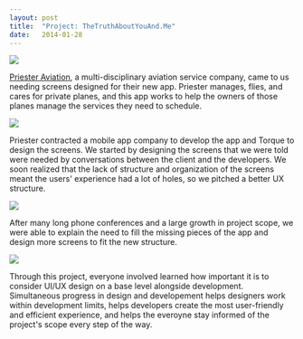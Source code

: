 ```yaml
---
layout: post
title:  "Project: TheTruthAboutYouAnd.Me"
date:   2014-01-28
---
```


<img src="{{ site.baseurl }}/assets/img/pa-1b-phone.png">

[Priester Aviation](http://priesterav.com), a multi-disciplinary aviation service company, came to us needing screens designed for their new app. Priester manages, flies, and cares for private planes, and this app works to help the owners of those planes manage the services they need to schedule. 

<img src="{{ site.baseurl }}/assets/img/pa-2.jpg">

Priester contracted a mobile app company to develop the app and Torque to design the screens. We started by designing the screens that we were told were needed by conversations between the client and the developers. We soon realized that the lack of structure and organization of the screens meant the users' experience had a lot of holes, so we pitched a better UX structure. 

<img src="{{ site.baseurl }}/assets/img/pa-5-screens.jpg">

After many long phone conferences and a large growth in project scope, we were able to explain the need to fill the missing pieces of the app and design more screens to fit the new structure.

<img src="{{ site.baseurl }}/assets/img/pa-4.jpg">

Through this project, everyone involved learned how important it is to consider UI/UX design on a base level alongside development. Simultaneous progress in design and developement helps designers work within development limits, helps developers create the most user-friendly and efficient experience, and helps the everoyne stay informed of the project's scope every step of the way.